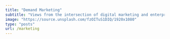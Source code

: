 ```yaml
---
title: "Demand Marketing"
subtitle: "Views from the intersection of digital marketing and enterprise technology"
image: "https://source.unsplash.com/fzOITuS1DIQ/1920x1080"
type: "posts"
url: /marketing
---
```

